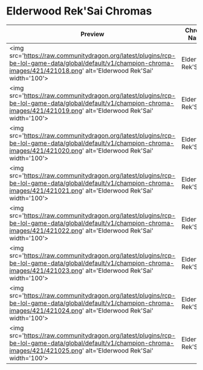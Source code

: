 # Elderwood Rek'Sai Chromas

| Preview | Chroma Name | Chroma ID |
|---|---|---|
| <img src='https://raw.communitydragon.org/latest/plugins/rcp-be-lol-game-data/global/default/v1/champion-chroma-images/421/421018.png' alt='Elderwood Rek'Sai' width='100'> | Elderwood Rek'Sai | 421018 |
| <img src='https://raw.communitydragon.org/latest/plugins/rcp-be-lol-game-data/global/default/v1/champion-chroma-images/421/421019.png' alt='Elderwood Rek'Sai' width='100'> | Elderwood Rek'Sai | 421019 |
| <img src='https://raw.communitydragon.org/latest/plugins/rcp-be-lol-game-data/global/default/v1/champion-chroma-images/421/421020.png' alt='Elderwood Rek'Sai' width='100'> | Elderwood Rek'Sai | 421020 |
| <img src='https://raw.communitydragon.org/latest/plugins/rcp-be-lol-game-data/global/default/v1/champion-chroma-images/421/421021.png' alt='Elderwood Rek'Sai' width='100'> | Elderwood Rek'Sai | 421021 |
| <img src='https://raw.communitydragon.org/latest/plugins/rcp-be-lol-game-data/global/default/v1/champion-chroma-images/421/421022.png' alt='Elderwood Rek'Sai' width='100'> | Elderwood Rek'Sai | 421022 |
| <img src='https://raw.communitydragon.org/latest/plugins/rcp-be-lol-game-data/global/default/v1/champion-chroma-images/421/421023.png' alt='Elderwood Rek'Sai' width='100'> | Elderwood Rek'Sai | 421023 |
| <img src='https://raw.communitydragon.org/latest/plugins/rcp-be-lol-game-data/global/default/v1/champion-chroma-images/421/421024.png' alt='Elderwood Rek'Sai' width='100'> | Elderwood Rek'Sai | 421024 |
| <img src='https://raw.communitydragon.org/latest/plugins/rcp-be-lol-game-data/global/default/v1/champion-chroma-images/421/421025.png' alt='Elderwood Rek'Sai' width='100'> | Elderwood Rek'Sai | 421025 |
